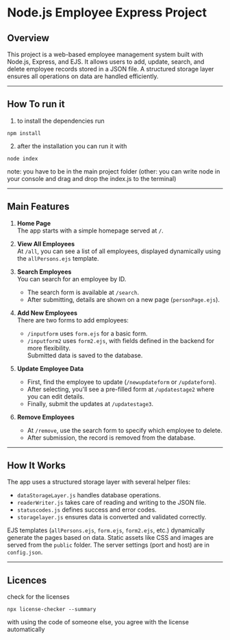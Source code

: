 # **Node.js Employee Express Project**

## **Overview**

This project is a web-based employee management system built with Node.js, Express, and EJS. It allows users to add, update, search, and delete employee records stored in a JSON file. A structured storage layer ensures all operations on data are handled efficiently.

---

## **How To run it**

1. to install the dependencies run

```shell
npm install
```

2. after the installation you can run it with

```shell
node index
```

note: you have to be in the main project folder (other: you can write node in your console and drag and drop the index.js to the terminal)

---

## **Main Features**

1. **Home Page**  
   The app starts with a simple homepage served at `/`.

2. **View All Employees**  
   At `/all`, you can see a list of all employees, displayed dynamically using the `allPersons.ejs` template.

3. **Search Employees**  
   You can search for an employee by ID.

   - The search form is available at `/search`.
   - After submitting, details are shown on a new page (`personPage.ejs`).

4. **Add New Employees**  
   There are two forms to add employees:

   - `/inputform` uses `form.ejs` for a basic form.
   - `/inputform2` uses `form2.ejs`, with fields defined in the backend for more flexibility.  
     Submitted data is saved to the database.

5. **Update Employee Data**

   - First, find the employee to update (`/newupdateform` or `/updateform`).
   - After selecting, you'll see a pre-filled form at `/updatestage2` where you can edit details.
   - Finally, submit the updates at `/updatestage3`.

6. **Remove Employees**
   - At `/remove`, use the search form to specify which employee to delete.
   - After submission, the record is removed from the database.

---

## **How It Works**

The app uses a structured storage layer with several helper files:

- `dataStorageLayer.js` handles database operations.
- `readerWriter.js` takes care of reading and writing to the JSON file.
- `statuscodes.js` defines success and error codes.
- `storagelayer.js` ensures data is converted and validated correctly.

EJS templates (`allPersons.ejs`, `form.ejs`, `form2.ejs`, etc.) dynamically generate the pages based on data. Static assets like CSS and images are served from the `public` folder. The server settings (port and host) are in `config.json`.

---

## Licences

check for the licenses

```shell
npx license-checker --summary
```

with using the code of someone else, you agree with the license automatically

